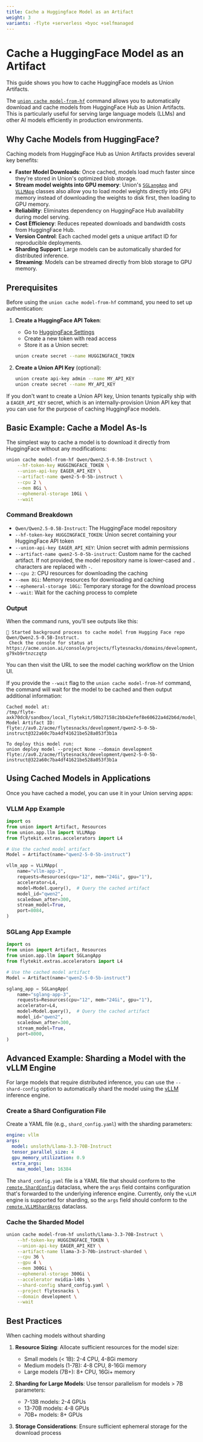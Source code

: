 ```yaml
---
title: Cache a Huggingface Model as an Artifact
weight: 3
variants: -flyte +serverless +byoc +selfmanaged
---
```


# Cache a HuggingFace Model as an Artifact

This guide shows you how to cache HuggingFace models as Union Artifacts.

The [`union cache model-from-hf`](../../../api-reference/union-cli#model-from-hf) command allows you to automatically download and cache models from HuggingFace Hub as Union Artifacts. This is particularly useful for serving large language models (LLMs) and other AI models efficiently in production environments.

## Why Cache Models from HuggingFace?

Caching models from HuggingFace Hub as Union Artifacts provides several key benefits:

- **Faster Model Downloads**: Once cached, models load much faster since they're stored in Union's optimized blob storage.
- **Stream model weights into GPU memory**: Union's [`SGLangApp`](../../../api-reference/union-sdk/packages/union.app.llm#unionappllmsglangapp) and [`VLLMApp`](../../../api-reference/union-sdk/packages/union.app.llm#unionappllmvllmapp) classes also allow you to load model weights
  directly into GPU memory instead of downloading the weights to disk first, then loading to GPU memory.
- **Reliability**: Eliminates dependency on HuggingFace Hub availability during model serving.
- **Cost Efficiency**: Reduces repeated downloads and bandwidth costs from HuggingFace Hub.
- **Version Control**: Each cached model gets a unique artifact ID for reproducible deployments.
- **Sharding Support**: Large models can be automatically sharded for distributed inference.
- **Streaming**: Models can be streamed directly from blob storage to GPU memory.

## Prerequisites

Before using the `union cache model-from-hf` command, you need to set up authentication:

1. **Create a HuggingFace API Token**:
   - Go to [HuggingFace Settings](https://huggingface.co/settings/tokens)
   - Create a new token with read access
   - Store it as a Union secret:
   ```bash
   union create secret --name HUGGINGFACE_TOKEN
   ```

2. **Create a Union API Key** (optional):
   ```bash
   union create api-key admin --name MY_API_KEY
   union create secret --name MY_API_KEY
   ```

If you don't want to create a Union API key, Union tenants typically ship with
a `EAGER_API_KEY` secret, which is an internally-provision Union API key that
you can use for the purpose of caching HuggingFace models.

## Basic Example: Cache a Model As-Is

The simplest way to cache a model is to download it directly from HuggingFace without any modifications:

```bash
union cache model-from-hf Qwen/Qwen2.5-0.5B-Instruct \
    --hf-token-key HUGGINGFACE_TOKEN \
    --union-api-key EAGER_API_KEY \
    --artifact-name qwen2-5-0-5b-instruct \
    --cpu 2 \
    --mem 8Gi \
    --ephemeral-storage 10Gi \
    --wait
```

### Command Breakdown

- `Qwen/Qwen2.5-0.5B-Instruct`: The HuggingFace model repository
- `--hf-token-key HUGGINGFACE_TOKEN`: Union secret containing your HuggingFace API token
- `--union-api-key EAGER_API_KEY`: Union secret with admin permissions
- `--artifact-name qwen2-5-0-5b-instruct`: Custom name for the cached artifact.
  If not provided, the model repository name is lower-cased and `.` characters are
  replaced with `-`.
- `--cpu 2`: CPU resources for downloading the caching
- `--mem 8Gi`: Memory resources for downloading and caching
- `--ephemeral-storage 10Gi`: Temporary storage for the download process
- `--wait`: Wait for the caching process to complete

### Output

When the command runs, you'll see outputs like this:

```
🔄 Started background process to cache model from Hugging Face repo Qwen/Qwen2.5-0.5B-Instruct.
 Check the console for status at
https://acme.union.ai/console/projects/flytesnacks/domains/development/executions/a5nr2
g79xb9rtnzczqtp
```

You can then visit the URL to see the model caching workflow on the Union UI.

If you provide the `--wait` flag to the `union cache model-from-hf` command,
the command will wait for the model to be cached and then output additional
information:

```
Cached model at:
/tmp/flyte-axk70dc8/sandbox/local_flytekit/50b27158c2bb42efef8e60622a4d2b6d/model_snapshot
Model Artifact ID:
flyte://av0.2/acme/flytesnacks/development/qwen2-5-0-5b-instruct@322a60c7ba4df41621be528a053f3b1a

To deploy this model run:
union deploy model --project None --domain development
flyte://av0.2/acme/flytesnacks/development/qwen2-5-0-5b-instruct@322a60c7ba4df41621be528a053f3b1a
```

## Using Cached Models in Applications

Once you have cached a model, you can use it in your Union serving apps:

### VLLM App Example

```python
import os
from union import Artifact, Resources
from union.app.llm import VLLMApp
from flytekit.extras.accelerators import L4

# Use the cached model artifact
Model = Artifact(name="qwen2-5-0-5b-instruct")

vllm_app = VLLMApp(
    name="vllm-app-3",
    requests=Resources(cpu="12", mem="24Gi", gpu="1"),
    accelerator=L4,
    model=Model.query(),  # Query the cached artifact
    model_id="qwen2",
    scaledown_after=300,
    stream_model=True,
    port=8084,
)
```

### SGLang App Example

```python
import os
from union import Artifact, Resources
from union.app.llm import SGLangApp
from flytekit.extras.accelerators import L4

# Use the cached model artifact
Model = Artifact(name="qwen2-5-0-5b-instruct")

sglang_app = SGLangApp(
    name="sglang-app-3",
    requests=Resources(cpu="12", mem="24Gi", gpu="1"),
    accelerator=L4,
    model=Model.query(),  # Query the cached artifact
    model_id="qwen2",
    scaledown_after=300,
    stream_model=True,
    port=8000,
)
```


## Advanced Example: Sharding a Model with the vLLM Engine

For large models that require distributed inference, you can use the `--shard-config` option to automatically shard the model using the [vLLM](https://docs.vllm.ai/en/latest/) inference engine.

### Create a Shard Configuration File

Create a YAML file (e.g., `shard_config.yaml`) with the sharding parameters:

```yaml
engine: vllm
args:
  model: unsloth/Llama-3.3-70B-Instruct
  tensor_parallel_size: 4
  gpu_memory_utilization: 0.9
  extra_args:
    max_model_len: 16384
```

The `shard_config.yaml` file is a YAML file that should conform to the
[`remote.ShardConfig`](../../../api-reference/union-sdk/packages/union.remote#unionremoteshardconfig)
dataclass, where the `args` field contains configuration that's forwarded to the
underlying inference engine. Currently, only the `vLLM` engine is supported for sharding, so
the `args` field should conform to the [`remote.VLLMShardArgs`](../../../api-reference/union-sdk/packages/union.remote#unionremotevllmshardargs) dataclass.

### Cache the Sharded Model

```bash
union cache model-from-hf unsloth/Llama-3.3-70B-Instruct \
    --hf-token-key HUGGINGFACE_TOKEN \
    --union-api-key EAGER_API_KEY \
    --artifact-name llama-3-3-70b-instruct-sharded \
    --cpu 36 \
    --gpu 4 \
    --mem 300Gi \
    --ephemeral-storage 300Gi \
    --accelerator nvidia-l40s \
    --shard-config shard_config.yaml \
    --project flytesnacks \
    --domain development \
    --wait
```

## Best Practices

When caching models without sharding

1. **Resource Sizing**: Allocate sufficient resources for the model size:
   - Small models (< 1B): 2-4 CPU, 4-8Gi memory
   - Medium models (1-7B): 4-8 CPU, 8-16Gi memory
   - Large models (7B+): 8+ CPU, 16Gi+ memory

2. **Sharding for Large Models**: Use tensor parallelism for models > 7B parameters:
   - 7-13B models: 2-4 GPUs
   - 13-70B models: 4-8 GPUs
   - 70B+ models: 8+ GPUs

3. **Storage Considerations**: Ensure sufficient ephemeral storage for the download process

